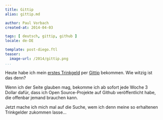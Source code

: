```yaml
---
title: Gittip
alias: gittip.md

author: Paul Vorbach
created-at: 2014-04-03

tags: [ deutsch, gittip, github ]
locale: de-DE

template: post-diego.ftl
teaser:
  image-url: /2014/gittip.png
...
```


Heute habe ich mein [erstes Trinkgeld] per [Gittip] bekommen. Wie witzig ist das
denn?

Wenn ich der Seite glauben mag, bekomme ich ab sofort jede Woche 3 Dollar dafür,
dass ich Open Source-Projekte auf Github veröffentlicht habe, die offenbar
jemand brauchen kann.

Jetzt mache ich mich mal auf die Suche, wem ich denn meine so erhaltenen
Trinkgelder zukommen lasse...


[Gittip]: https://www.gittip.com/
[erstes Trinkgeld]: https://www.gittip.com/pvorb/
